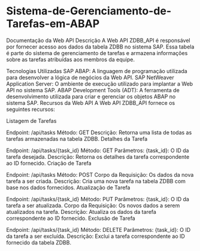 # Sistema-de-Gerenciamento-de-Tarefas-em-ABAP

Documentação da Web API
Descrição
A Web API ZDBB_API é responsável por fornecer acesso aos dados da tabela ZDBB no sistema SAP. Essa tabela é parte do sistema de gerenciamento de tarefas e armazena informações sobre as tarefas atribuídas aos membros da equipe.

Tecnologias Utilizadas
SAP ABAP: A linguagem de programação utilizada para desenvolver a lógica de negócios da Web API.
SAP NetWeaver Application Server: O ambiente de execução utilizado para implantar a Web API no sistema SAP.
ABAP Development Tools (ADT): A ferramenta de desenvolvimento utilizada para criar e gerenciar os objetos ABAP no sistema SAP.
Recursos da Web API
A Web API ZDBB_API fornece os seguintes recursos:

Listagem de Tarefas

Endpoint: /api/tasks
Método: GET
Descrição: Retorna uma lista de todas as tarefas armazenadas na tabela ZDBB.
Detalhes da Tarefa

Endpoint: /api/tasks/{task_id}
Método: GET
Parâmetros:
{task_id}: O ID da tarefa desejada.
Descrição: Retorna os detalhes da tarefa correspondente ao ID fornecido.
Criação de Tarefa

Endpoint: /api/tasks
Método: POST
Corpo da Requisição: Os dados da nova tarefa a ser criada.
Descrição: Cria uma nova tarefa na tabela ZDBB com base nos dados fornecidos.
Atualização de Tarefa

Endpoint: /api/tasks/{task_id}
Método: PUT
Parâmetros:
{task_id}: O ID da tarefa a ser atualizada.
Corpo da Requisição: Os novos dados a serem atualizados na tarefa.
Descrição: Atualiza os dados da tarefa correspondente ao ID fornecido.
Exclusão de Tarefa

Endpoint: /api/tasks/{task_id}
Método: DELETE
Parâmetros:
{task_id}: O ID da tarefa a ser excluída.
Descrição: Exclui a tarefa correspondente ao ID fornecido da tabela ZDBB.
